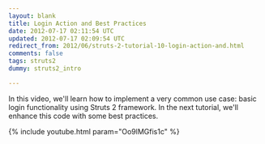 ```yaml
---           
layout: blank
title: Login Action and Best Practices
date: 2012-07-17 02:11:54 UTC
updated: 2012-07-17 02:09:54 UTC
redirect_from: 2012/06/struts-2-tutorial-10-login-action-and.html
comments: false
tags: struts2
dummy: struts2_intro

---
```


In this video, we'll learn how to implement a very common use case: basic login functionality using Struts 2 framework. In the next tutorial, we'll enhance this code with some best practices.

{% include youtube.html param="Oo9lMGfis1c" %}